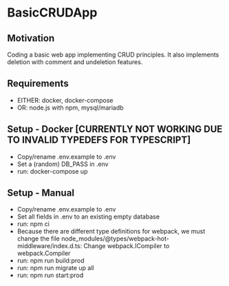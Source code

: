 BasicCRUDApp
============

Motivation
----------
Coding a basic web app implementing CRUD principles. It also
implements deletion with comment and undeletion features.


Requirements
------------
- EITHER: docker, docker-compose
- OR: node.js with npm, mysql/mariadb


Setup - Docker [CURRENTLY NOT WORKING DUE TO INVALID TYPEDEFS FOR TYPESCRIPT]
--------------
- Copy/rename .env.example to .env
- Set a (random) DB_PASS in .env
- run: docker-compose up


Setup - Manual
--------------
- Copy/rename .env.example to .env
- Set all fields in .env to an existing empty database
- run: npm ci
- Because there are different type definitions for webpack, we must change the file node_modules/@types/webpack-hot-middleware/index.d.ts: Change webpack.ICompiler to webpack.Compiler
- run: npm run build:prod
- run: npm run migrate up all
- run: npm run start:prod
